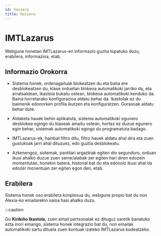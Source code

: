 ```yaml
---
id: hasiera
title: Hasiera
---
```


# IMTLazarus

Webgune honetan IMTLazarus-en informazio guztia topatuko duzu, erabilera, informazioa, etab.

## Informazio Orokorra
* Sistema honek, ordenagailuak blokeatzen du eta baita ere desblokeatzen du, klase orduetan blokeoa automatikoki jarriko da, eta arratsaldean, ikastola bukatu ostean, blokeoa automatikoki kenduko da. Baina horretarako konfigurazioa aldatu behar da. Ikastolak ez du baimenik edonorken profila ikutzen eta konfiguratzen. Gurasoak aldatu behar dute.

* Aldaketa hauek behin aplikatuta, sistema automatikoki egunero desblokea egingo du klaseak amaitu ostean, hortaz ez duzue egunero egin behar, sistemak automatikoki egingo du programatuta badago.

* IMTLazarus-ek, hainbat filtro ditu, filtro hauek aldatu ahal dira eta zuen gustukoak jarri ahal dituzuez, edo guztia desblokeatu.

* Azkenengoz, sistemak, pantilari argazkiak egiten dio segunduro, orduan ikusi ahalko duzue zuen seme/alabak zer egiten hari diren edozein momentutan, honekin batera, historial bat du eta edonoiz ikusi ahal da edozer monentuan zer egiten egon den, etab.

## Erabilera
Sistema honek oso erabilera konplexua du, webgune propio bat du non Alexia-ko emailarekin saioa hasi ahalko duzu.

:::caution

Gu **Kirikiño Ikastola**, zuen email pertsonalak ez dituguz saretik banatuko ezta inori emango, sistema honek integrazio bat du, non emailak automatikoki sartu dituela zuen kontuak izateko IMTLazarus kudeatzeko.
